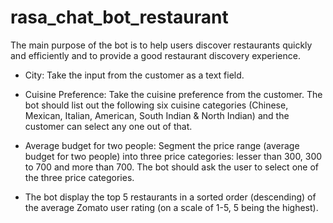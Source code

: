 # rasa_chat_bot_restaurant


The main purpose of the bot is to help users discover restaurants quickly and efficiently and to provide a good restaurant discovery experience. 

- City: Take the input from the customer as a text field. 
- Cuisine Preference: Take the cuisine preference from the customer. The bot should list out the following six cuisine categories (Chinese, Mexican, Italian, American, South Indian & North Indian) and the customer can select any one out of that.
- Average budget for two people: Segment the price range (average budget for two people) into three price categories: lesser than 300, 300 to 700 and more than 700. The bot should ask the user to select one of the three price categories. 



- The bot display the top 5 restaurants in a sorted order (descending) of the average Zomato user rating (on a scale of 1-5, 5 being the highest). 
